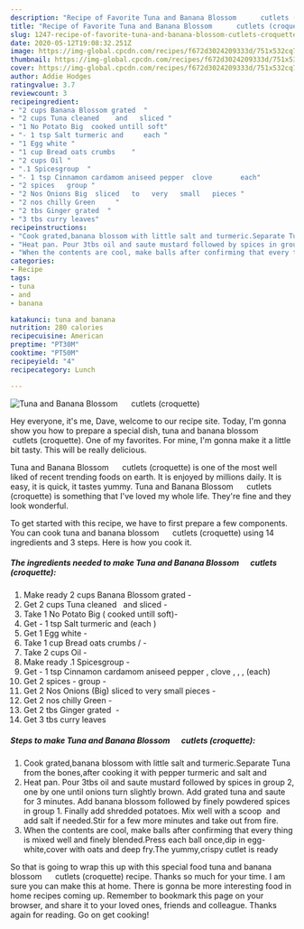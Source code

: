 ```yaml
---
description: "Recipe of Favorite Tuna and Banana Blossom      cutlets (croquette)"
title: "Recipe of Favorite Tuna and Banana Blossom      cutlets (croquette)"
slug: 1247-recipe-of-favorite-tuna-and-banana-blossom-cutlets-croquette
date: 2020-05-12T19:08:32.251Z
image: https://img-global.cpcdn.com/recipes/f672d3024209333d/751x532cq70/tuna-and-banana-blossom-cutlets-croquette-recipe-main-photo.jpg
thumbnail: https://img-global.cpcdn.com/recipes/f672d3024209333d/751x532cq70/tuna-and-banana-blossom-cutlets-croquette-recipe-main-photo.jpg
cover: https://img-global.cpcdn.com/recipes/f672d3024209333d/751x532cq70/tuna-and-banana-blossom-cutlets-croquette-recipe-main-photo.jpg
author: Addie Hodges
ratingvalue: 3.7
reviewcount: 3
recipeingredient:
- "2 cups Banana Blossom grated  "
- "2 cups Tuna cleaned    and   sliced "
- "1 No Potato Big  cooked untill soft"
- "- 1 tsp Salt turmeric and     each "
- "1 Egg white "
- "1 cup Bread oats crumbs    "
- "2 cups Oil "
- ".1 Spicesgroup  "
- "- 1 tsp Cinnamon cardamom aniseed pepper  clove       each"
- "2 spices   group "
- "2 Nos Onions Big  sliced   to   very   small   pieces "
- "2 nos chilly Green     "
- "2 tbs Ginger grated  "
- "3 tbs curry leaves"
recipeinstructions:
- "Cook grated,banana blossom with little salt and turmeric.Separate Tuna from the bones,after cooking it with pepper turmeric and salt and"
- "Heat pan. Pour 3tbs oil and saute mustard followed by spices in group 2, one by one until onions turn slightly brown. Add grated tuna and saute for 3 minutes. Add banana blossom followed by finely powdered spices in group 1. Finally add shredded potatoes. Mix well with a scoop  and add salt if needed.Stir for a few more minutes and take out from fire."
- "When the contents are cool, make balls after confirming that every thing is mixed well and finely blended.Press each ball once,dip in egg-white,cover with oats and deep fry.The yummy,crispy cutlet is ready"
categories:
- Recipe
tags:
- tuna
- and
- banana

katakunci: tuna and banana 
nutrition: 280 calories
recipecuisine: American
preptime: "PT30M"
cooktime: "PT50M"
recipeyield: "4"
recipecategory: Lunch

---
```



![Tuna and Banana Blossom      cutlets (croquette)](https://img-global.cpcdn.com/recipes/f672d3024209333d/751x532cq70/tuna-and-banana-blossom-cutlets-croquette-recipe-main-photo.jpg)

Hey everyone, it's me, Dave, welcome to our recipe site. Today, I'm gonna show you how to prepare a special dish, tuna and banana blossom      cutlets (croquette). One of my favorites. For mine, I'm gonna make it a little bit tasty. This will be really delicious.



Tuna and Banana Blossom      cutlets (croquette) is one of the most well liked of recent trending foods on earth. It is enjoyed by millions daily. It is easy, it is quick, it tastes yummy. Tuna and Banana Blossom      cutlets (croquette) is something that I've loved my whole life. They're fine and they look wonderful.


To get started with this recipe, we have to first prepare a few components. You can cook tuna and banana blossom      cutlets (croquette) using 14 ingredients and 3 steps. Here is how you cook it.

<!--inarticleads1-->

##### The ingredients needed to make Tuna and Banana Blossom      cutlets (croquette):

1. Make ready 2 cups Banana Blossom grated  -
1. Get 2 cups Tuna cleaned    and   sliced -
1. Take 1 No Potato Big ( cooked untill soft)-
1. Get - 1 tsp Salt turmeric and     (each )
1. Get 1 Egg white -
1. Take 1 cup Bread oats crumbs /   -
1. Take 2 cups Oil -
1. Make ready .1 Spicesgroup  -
1. Get - 1 tsp Cinnamon cardamom aniseed pepper , clove ,  ,  ,  (each)
1. Get 2 spices -  group -
1. Get 2 Nos Onions (Big)  sliced   to   very   small   pieces -
1. Get 2 nos chilly Green     -
1. Get 2 tbs Ginger grated  -
1. Get 3 tbs curry leaves




<!--inarticleads2-->

##### Steps to make Tuna and Banana Blossom      cutlets (croquette):

1. Cook grated,banana blossom with little salt and turmeric.Separate Tuna from the bones,after cooking it with pepper turmeric and salt and
1. Heat pan. Pour 3tbs oil and saute mustard followed by spices in group 2, one by one until onions turn slightly brown. Add grated tuna and saute for 3 minutes. Add banana blossom followed by finely powdered spices in group 1. Finally add shredded potatoes. Mix well with a scoop  and add salt if needed.Stir for a few more minutes and take out from fire.
1. When the contents are cool, make balls after confirming that every thing is mixed well and finely blended.Press each ball once,dip in egg-white,cover with oats and deep fry.The yummy,crispy cutlet is ready




So that is going to wrap this up with this special food tuna and banana blossom      cutlets (croquette) recipe. Thanks so much for your time. I am sure you can make this at home. There is gonna be more interesting food in home recipes coming up. Remember to bookmark this page on your browser, and share it to your loved ones, friends and colleague. Thanks again for reading. Go on get cooking!
